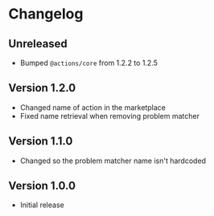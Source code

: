# Changelog

## Unreleased

- Bumped `@actions/core` from 1.2.2 to 1.2.5

## Version 1.2.0

- Changed name of action in the marketplace
- Fixed name retrieval when removing problem matcher

## Version 1.1.0

- Changed so the problem matcher name isn't hardcoded

## Version 1.0.0

- Initial release
